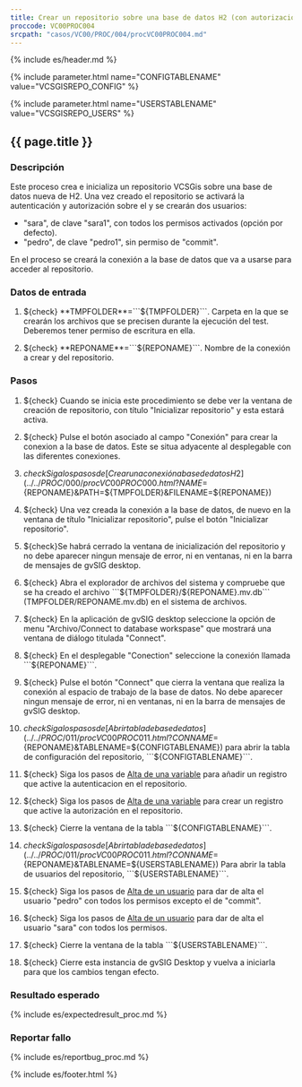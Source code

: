 ```yaml
---
title: Crear un repositorio sobre una base de datos H2 (con autorización)
proccode: VC00PROC004
srcpath: "casos/VC00/PROC/004/procVC00PROC004.md"
---
```


{% include es/header.md %}

{% include parameter.html name="CONFIGTABLENAME" value="VCSGISREPO_CONFIG" %}

{% include parameter.html name="USERSTABLENAME" value="VCSGISREPO_USERS" %}


## {{ page.title }}

### Descripción

Este proceso crea e inicializa un repositorio VCSGis sobre una base de datos nueva de H2.
Una vez creado el repositorio se activará la autenticación y autorización sobre el y se crearán
dos usuarios:
* "sara", de clave "sara1", con todos los permisos activados (opción por defecto).
* "pedro", de clave "pedro1", sin permiso de "commit".

En el proceso se creará la conexión a la base de datos que va a usarse para acceder al repositorio.

### Datos de entrada

1. ${check} **TMPFOLDER**=```${TMPFOLDER}```. Carpeta en la que se crearán los archivos que se precisen 
   durante la ejecución del test. Deberemos tener permiso de escritura en ella.

2. ${check} **REPONAME**=```${REPONAME}```. Nombre de la conexión a crear y del repositorio.


### Pasos

1. ${check} Cuando se inicia este procedimiento se debe ver la ventana de creación de repositorio,
   con título "Inicializar repositorio" y esta estará activa.

2. ${check} Pulse el botón asociado al campo "Conexión" para crear la conexion a la base de datos. Este se situa
   adyacente al desplegable con las diferentes conexiones.

3. ${check} Siga los pasos de [Crear una conexión a base de datos H2](../../PROC/000/procVC00PROC000.html?NAME=${REPONAME}&PATH=${TMPFOLDER}&FILENAME=${REPONAME}) 

4. ${check} Una vez creada la conexión a la base de datos, de nuevo en la ventana de título "Inicializar repositorio",
   pulse el botón "Inicializar repositorio". 
   
5. ${check}Se habrá cerrado la ventana de inicialización del repositorio
   y no debe aparecer ningun mensaje de error, ni en ventanas, ni en la barra de mensajes de gvSIG desktop.
   
6. ${check} Abra el explorador de archivos del sistema y compruebe que se ha creado el archivo 
   ```${TMPFOLDER}/${REPONAME}.mv.db``` (TMPFOLDER/REPONAME.mv.db) en el sistema de archivos.

7. ${check} En la aplicación de gvSIG desktop seleccione la opción de menu "Archivo/Connect to database workspase" 
   que mostrará una ventana de diálogo titulada "Connect".

8. ${check} En el desplegable "Conection" seleccione la conexión llamada ```${REPONAME}```.

9. ${check} Pulse el botón "Connect" que cierra la ventana que realiza la conexión al espacio de trabajo de la base de datos.
    No debe aparecer ningun mensaje de error, ni en ventanas, ni en la barra de mensajes de gvSIG desktop.

10. ${check} Siga los pasos de 
    [Abrir tabla de base de datos](../../PROC/011/procVC00PROC011.html?CONNAME=${REPONAME}&TABLENAME=${CONFIGTABLENAME})
    para abrir la tabla de configuración del repositorio, ```${CONFIGTABLENAME}```.

11. ${check} Siga los pasos de 
    [Alta de una variable](../../PROC/009/procVC00PROC009.html?VARIABLE=AUTHENTICATION&VALUE=true)
    para añadir un registro que active la autenticacion en el repositorio.

12. ${check} Siga los pasos de 
    [Alta de una variable](../../PROC/009/procVC00PROC009.html?VARIABLE=AUTHORIZATION&VALUE=true)
    para crear un registro que active la autorización en el repositorio.

13. ${check} Cierre la ventana de la tabla ```${CONFIGTABLENAME}```.

14. ${check} Siga los pasos de 
    [Abrir tabla de base de datos](../../PROC/011/procVC00PROC011.html?CONNAME=${REPONAME}&TABLENAME=${USERSTABLENAME})
    Para abrir la tabla de usuarios del repositorio, ```${USERSTABLENAME}```. 

15. ${check} Siga los pasos de 
    [Alta de un usuario](../../PROC/010/procVC00PROC010.html?NAME=pedro&PASSWORD=pedro1&OPERATIONS=add,entities,update,checkout,history,topologyplans,users)
    para dar de alta el usuario "pedro" con todos los permisos excepto el de "commit". 

16. ${check} Siga los pasos de 
    [Alta de un usuario](../../PROC/010/procVC00PROC010.html?NAME=sara&PASSWORD=sara1&OPERATIONS=add,entities,commit,update,checkout,history,topologyplans,users)
    para dar de alta el usuario "sara" con todos los permisos. 

17. ${check} Cierre la ventana de la tabla ```${USERSTABLENAME}```.

18. ${check} Cierre esta instancia de gvSIG Desktop y vuelva a iniciarla para que los cambios tengan efecto.


### Resultado esperado

{% include es/expectedresult_proc.md %}

### Reportar fallo

{% include es/reportbug_proc.md %}

{% include es/footer.html %}
